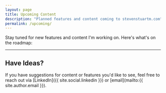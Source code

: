 ```yaml
---
layout: page
title: Upcoming Content
description: "Planned features and content coming to stevenstuartm.com"
permalink: /upcoming/
---
```


Stay tuned for new features and content I'm working on. Here's what's on the roadmap:

<div id="upcoming-list" class="upcoming-list">
  <!-- Content will be generated from JSON data -->
</div>

---

## Have Ideas?

If you have suggestions for content or features you'd like to see, feel free to reach out via [LinkedIn]({{ site.social.linkedin }}) or [email](mailto:{{ site.author.email }}).

<script>
// Load upcoming items from JSON file
fetch('{{ "/assets/data/upcoming-items.json" | relative_url }}')
  .then(response => response.json())
  .then(data => {
    renderUpcomingItems(data);
  })
  .catch(error => {
    console.error('Error loading upcoming items:', error);
    document.getElementById('upcoming-list').innerHTML = '<p>Unable to load upcoming items. Please try again later.</p>';
  });

function renderUpcomingItems(items) {
  const container = document.getElementById('upcoming-list');

  // Sort items by delivery date (earliest first)
  const sortedItems = items.sort((a, b) => {
    return new Date(a.deliveryDate) - new Date(b.deliveryDate);
  });

  let html = '';

  sortedItems.forEach(item => {
    // Format the date for display
    const date = new Date(item.deliveryDate);
    const formattedDate = date.toLocaleDateString('en-US', {
      year: 'numeric',
      month: 'long',
      day: 'numeric'
    });

    // Format status for display
    const statusDisplay = item.status.charAt(0).toUpperCase() + item.status.slice(1);

    html += `
      <div class="upcoming-item status-${item.status}">
        <div class="upcoming-header">
          <div class="upcoming-title-row">
            <h3>${item.title}</h3>
            <span class="status-badge status-${item.status}">${statusDisplay}</span>
          </div>
          <span class="delivery-date">${formattedDate}</span>
        </div>
        <p class="upcoming-description">${item.description}</p>
      </div>
    `;
  });

  container.innerHTML = html;
}
</script>
